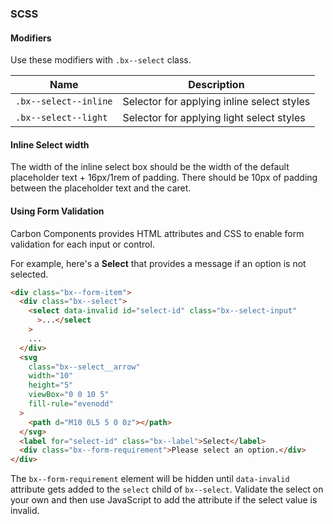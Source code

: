 ### SCSS

#### Modifiers

Use these modifiers with `.bx--select` class.

| Name                  | Description                                |
| --------------------- | ------------------------------------------ |
| `.bx--select--inline` | Selector for applying inline select styles |
| `.bx--select--light`  | Selector for applying light select styles  |

#### Inline Select width

The width of the inline select box should be the width of the default
placeholder text + 16px/1rem of padding. There should be 10px of padding between
the placeholder text and the caret.

#### Using Form Validation

Carbon Components provides HTML attributes and CSS to enable form validation for
each input or control.

For example, here's a **Select** that provides a message if an option is not
selected.

```html
<div class="bx--form-item">
  <div class="bx--select">
    <select data-invalid id="select-id" class="bx--select-input"
      >...</select
    >
    ...
  </div>
  <svg
    class="bx--select__arrow"
    width="10"
    height="5"
    viewBox="0 0 10 5"
    fill-rule="evenodd"
  >
    <path d="M10 0L5 5 0 0z"></path>
  </svg>
  <label for="select-id" class="bx--label">Select</label>
  <div class="bx--form-requirement">Please select an option.</div>
</div>
```

The `bx--form-requirement` element will be hidden until `data-invalid` attribute
gets added to the `select` child of `bx--select`. Validate the select on your
own and then use JavaScript to add the attribute if the select value is invalid.
